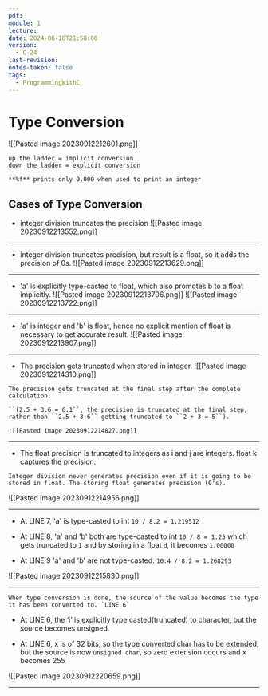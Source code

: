 ```yaml
---
pdf: 
module: 1
lecture: 
date: 2024-06-10T21:58:00
version:
  - C-24
last-revision: 
notes-taken: false
tags:
  - ProgrammingWithC
---
```

# Type Conversion

![[Pasted image 20230912212601.png]]
```ad-note
up the ladder = implicit conversion
down the ladder = explicit conversion
```

```ad-info
**%f** prints only 0.000 when used to print an integer
```

## Cases of Type Conversion
- integer division truncates the precision
![[Pasted image 20230912213552.png]]
---
- integer division truncates precision, but result is a float, so it adds the precision of 0s.
![[Pasted image 20230912213629.png]]
---
- 'a' is explicitly type-casted to float, which also promotes b to a float implicitly.
![[Pasted image 20230912213706.png]]
![[Pasted image 20230912213722.png]]

---
- 'a' is integer and 'b' is float, hence no explicit mention of float is necessary to get accurate result.
![[Pasted image 20230912213907.png]]

---
- The precision gets truncated when stored in integer.
![[Pasted image 20230912214310.png]]

```ad-important
The precision gets truncated at the final step after the complete calculation.

``(2.5 + 3.6 = 6.1``, the precision is truncated at the final step, rather than ``2.5 + 3.6`` getting truncated to ``2 + 3 = 5``).

![[Pasted image 20230912214827.png]]
```


---
- The float precision is truncated to integers as i and j are integers. float k captures the precision.
```ad-info
Integer division never generates precision even if it is going to be stored in float. The storing float generates precision (0's).

```

![[Pasted image 20230912214956.png]]

---
- At LINE 7,  'a' is type-casted to int `10 / 8.2 = 1.219512` 

- At LINE 8, 'a' and 'b' both are type-casted to int `10 / 8 = 1.25` which gets truncated to `1` and by storing in a float `d`, it becomes `1.00000`

- At LINE 9 'a' and 'b' are not type-casted. `10.4 / 8.2 = 1.268293`

![[Pasted image 20230912215830.png]]

---
```ad-caution
When type conversion is done, the source of the value becomes the type it has been converted to. `LINE 6`
```

- At LINE 6, the ‘i’ is explicitly type casted(truncated) to character, but the source becomes unsigned.

- At LINE 6, x is of 32 bits, so the type converted char has to be extended, but the source is now `unsigned char`, so zero extension occurs and x becomes 255

![[Pasted image 20230912220659.png]]

---
